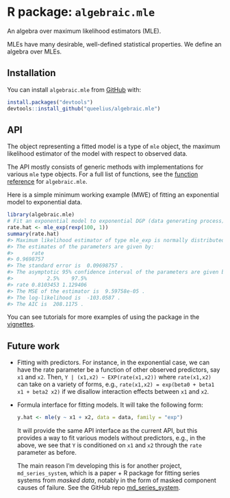
<!-- README.md is generated from README.Rmd. Please edit that file -->

# R package: `algebraic.mle`

<!-- badges: start -->

<!-- badges: end -->

An algebra over maximum likelihood estimators (MLE).

MLEs have many desirable, well-defined statistical properties. We define
an algebra over MLEs.

## Installation

You can install `algebraic.mle` from
[GitHub](https://github.com/queelius/algebraic.mle) with:

``` r
install.packages("devtools")
devtools::install_github("queelius/algebraic.mle")
```

## API

The object representing a fitted model is a type of `mle` object, the
maximum likelihood estimator of the model with respect to observed data.

The API mostly consists of generic methods with implementations for
various `mle` type objects. For a full list of functions, see the
[function
reference](https://queelius.github.io/algebraic.mle/reference/index.html)
for `algebraic.mle`.

Here is a simple minimum working example (MWE) of fitting an exponential
model to exponential data.

``` r
library(algebraic.mle)
# Fit an exponential model to exponential DGP (data generating process)
rate.hat <- mle_exp(rexp(100, 1))
summary(rate.hat)
#> Maximum likelihood estimator of type mle_exp is normally distributed.
#> The estimates of the parameters are given by:
#>      rate 
#> 0.9698757 
#> The standard error is  0.09698757 .
#> The asymptotic 95% confidence interval of the parameters are given by:
#>           2.5%    97.5%
#> rate 0.8103453 1.129406
#> The MSE of the estimator is  9.59758e-05 .
#> The log-likelihood is  -103.0587 .
#> The AIC is  208.1175 .
```

You can see tutorials for more examples of using the package in the
[vignettes](https://queelius.github.io/algebraic.mle/articles/index.html).

## Future work

  - Fitting with predictors. For instance, in the exponential case, we
    can have the rate parameter be a function of other observed
    predictors, say `x1` and `x2`. Then, `Y | (x1,x2) ~
    EXP(rate(x1,x2))` where `rate(x1,x2)` can take on a variety of
    forms, e.g., `rate(x1,x2) = exp(beta0 + beta1 x1 + beta2 x2)` if we
    disallow interaction effects between `x1` and `x2`.

  - Formula interface for fitting models. It will take the following
    form:
    
    ``` r
    y.hat <- mle(y ~ x1 + x2, data = data, family = "exp")
    ```
    
    It will provide the same API interface as the current API, but this
    provides a way to fit various models without predictors, e.g., in
    the above, we see that `Y` is conditioned on `x1` and `x2` through
    the `rate` parameter as before.
    
    The main reason I’m developing this is for another project,
    `md_series_system`, which is a paper + R package for fitting series
    systems from *masked data*, notably in the form of masked component
    causes of failure. See the GitHub repo
    [md\_series\_system](https://queelius.github.io/md_series_system/).
